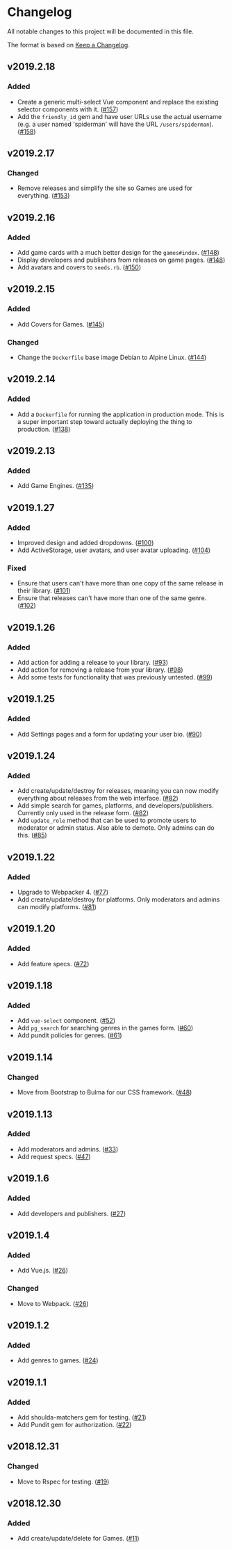 # Changelog
All notable changes to this project will be documented in this file.

The format is based on [Keep a Changelog](https://keepachangelog.com/en/1.0.0/).

## v2019.2.18
### Added
- Create a generic multi-select Vue component and replace the existing selector components with it. ([#157])
- Add the `friendly_id` gem and have user URLs use the actual username (e.g. a user named 'spiderman' will have the URL `/users/spiderman`). ([#158])

## v2019.2.17
### Changed
- Remove releases and simplify the site so Games are used for everything. ([#153])

## v2019.2.16
### Added
- Add game cards with a much better design for the `games#index`. ([#148])
- Display developers and publishers from releases on game pages. ([#148])
- Add avatars and covers to `seeds.rb`. ([#150])

## v2019.2.15
### Added
- Add Covers for Games. ([#145])

### Changed
- Change the `Dockerfile` base image Debian to Alpine Linux. ([#144])

## v2019.2.14
### Added
- Add a `Dockerfile` for running the application in production mode. This is a super important step toward actually deploying the thing to production. ([#138])

## v2019.2.13
### Added
- Add Game Engines. ([#135])

## v2019.1.27
### Added
- Improved design and added dropdowns. ([#100])
- Add ActiveStorage, user avatars, and user avatar uploading. ([#104])

### Fixed
- Ensure that users can't have more than one copy of the same release in their library. ([#101])
- Ensure that releases can't have more than one of the same genre. ([#102])

## v2019.1.26
### Added
- Add action for adding a release to your library. ([#93])
- Add action for removing a release from your library. ([#98])
- Add some tests for functionality that was previously untested. ([#99])

## v2019.1.25
### Added
- Add Settings pages and a form for updating your user bio. ([#90])

## v2019.1.24
### Added
- Add create/update/destroy for releases, meaning you can now modify everything about releases from the web interface. ([#82])
- Add simple search for games, platforms, and developers/publishers. Currently only used in the release form. ([#82])
- Add `update_role` method that can be used to promote users to moderator or admin status. Also able to demote. Only admins can do this. ([#85])

## v2019.1.22
### Added
- Upgrade to Webpacker 4. ([#77])
- Add create/update/destroy for platforms. Only moderators and admins can modify platforms. ([#81])

## v2019.1.20
### Added
- Add feature specs. ([#72])

## v2019.1.18
### Added
- Add `vue-select` component. ([#52])
- Add `pg_search` for searching genres in the games form. ([#60])
- Add pundit policies for genres. ([#61])

## v2019.1.14
### Changed
- Move from Bootstrap to Bulma for our CSS framework. ([#48])

## v2019.1.13
### Added
- Add moderators and admins. ([#33])
- Add request specs. ([#47])

## v2019.1.6
### Added
- Add developers and publishers. ([#27])

## v2019.1.4
### Added
- Add Vue.js. ([#26])

### Changed
- Move to Webpack. ([#26])

## v2019.1.2
### Added
- Add genres to games. ([#24])

## v2019.1.1
### Added
- Add shoulda-matchers gem for testing. ([#21])
- Add Pundit gem for authorization. ([#22])

## v2018.12.31
### Changed
- Move to Rspec for testing. ([#19])

## v2018.12.30
### Added
- Add create/update/delete for Games. ([#11])


[#11]: https://github.com/connorshea/ContinueFromCheckpoint/pull/11
[#19]: https://github.com/connorshea/ContinueFromCheckpoint/pull/19
[#21]: https://github.com/connorshea/ContinueFromCheckpoint/pull/21
[#22]: https://github.com/connorshea/ContinueFromCheckpoint/pull/22
[#24]: https://github.com/connorshea/ContinueFromCheckpoint/pull/24
[#26]: https://github.com/connorshea/ContinueFromCheckpoint/pull/26
[#27]: https://github.com/connorshea/ContinueFromCheckpoint/pull/27
[#33]: https://github.com/connorshea/ContinueFromCheckpoint/pull/33
[#47]: https://github.com/connorshea/ContinueFromCheckpoint/pull/47
[#48]: https://github.com/connorshea/ContinueFromCheckpoint/pull/48
[#52]: https://github.com/connorshea/ContinueFromCheckpoint/pull/52
[#60]: https://github.com/connorshea/ContinueFromCheckpoint/pull/60
[#61]: https://github.com/connorshea/ContinueFromCheckpoint/pull/61
[#72]: https://github.com/connorshea/ContinueFromCheckpoint/pull/72
[#77]: https://github.com/connorshea/ContinueFromCheckpoint/pull/77
[#81]: https://github.com/connorshea/ContinueFromCheckpoint/pull/81
[#82]: https://github.com/connorshea/ContinueFromCheckpoint/pull/82
[#85]: https://github.com/connorshea/ContinueFromCheckpoint/pull/85
[#90]: https://github.com/connorshea/ContinueFromCheckpoint/pull/90
[#93]: https://github.com/connorshea/ContinueFromCheckpoint/pull/93
[#98]: https://github.com/connorshea/ContinueFromCheckpoint/pull/98
[#99]: https://github.com/connorshea/ContinueFromCheckpoint/pull/99
[#100]: https://github.com/connorshea/ContinueFromCheckpoint/pull/100
[#101]: https://github.com/connorshea/ContinueFromCheckpoint/pull/101
[#102]: https://github.com/connorshea/ContinueFromCheckpoint/pull/102
[#104]: https://github.com/connorshea/ContinueFromCheckpoint/pull/104
[#135]: https://github.com/connorshea/ContinueFromCheckpoint/pull/135
[#138]: https://github.com/connorshea/ContinueFromCheckpoint/pull/138
[#144]: https://github.com/connorshea/ContinueFromCheckpoint/pull/144
[#145]: https://github.com/connorshea/ContinueFromCheckpoint/pull/145
[#148]: https://github.com/connorshea/ContinueFromCheckpoint/pull/148
[#150]: https://github.com/connorshea/ContinueFromCheckpoint/pull/150
[#153]: https://github.com/connorshea/ContinueFromCheckpoint/pull/153
[#157]: https://github.com/connorshea/ContinueFromCheckpoint/pull/157
[#158]: https://github.com/connorshea/ContinueFromCheckpoint/pull/158
